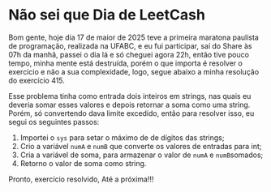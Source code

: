 # Não sei que Dia de LeetCash

Bom gente, hoje dia 17 de maior de 2025 teve a primeira maratona paulista de programação, realizada na UFABC, e eu fui participar, saí do Share às 07h da manhã, passei o dia lá e só cheguei agora 22h, então tive pouco tempo, minha mente está destruída, porém o que importa é resolver o exercício e não a sua complexidade, logo, segue abaixo a minha resolução do exercício 415.

Esse problema tinha como entrada dois inteiros em strings, nas quais eu deveria somar esses valores e depois retornar a soma como uma string. Porém, só convertendo dava limite excedido, então para resolver isso, eu segui os seguintes passos:

1. Importei o `sys` para setar o máximo de de dígitos das strings;
2. Crio a variável `numA` e `numB` que converte os valores de entradas para int;
3. Cria a variável de soma, para armazenar o valor de `numA` e `numB`somados;
4. Retorno o valor de soma como string.

Pronto, exercício resolvido, Até a próxima!!!